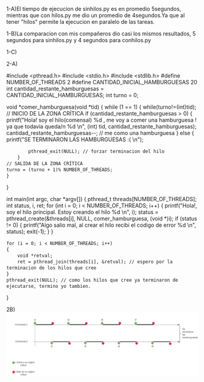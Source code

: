 1-A)El tiempo de ejecucion de sinhilos.py es en promedio 5segundos, mientras que con hilos.py me dio un promedio de 4segundos.Ya que al tener "hilos" permite la ejecucion en paralelo de las tareas.

1-B)La comparacion con mis compañeros dio casi los mismos resultados, 5 segundos para sinhilos.py y 4 segundos para conhilos.py

1-C)


2-A)

#include <pthread.h>
#include <stdio.h>
#include <stdlib.h>
#define NUMBER_OF_THREADS 2
#define CANTIDAD_INICIAL_HAMBURGUESAS 20
int cantidad_restante_hamburguesas = CANTIDAD_INICIAL_HAMBURGUESAS;
int turno = 0;

void *comer_hamburguesa(void *tid)
{
	while (1 == 1)
	{ 
		while(turno!=(int)tid);
    // INICIO DE LA ZONA CRÍTICA
		if (cantidad_restante_hamburguesas > 0)
		{
			printf("Hola! soy el hilo(comensal) %d , me voy a comer una hamburguesa ! ya que todavia queda/n %d \n", (int) tid, cantidad_restante_hamburguesas);
			cantidad_restante_hamburguesas--; // me como una hamburguesa
		}
		else
		{
			printf("SE TERMINARON LAS HAMBURGUESAS :( \n");

			pthread_exit(NULL); // forzar terminacion del hilo
		}
    // SALIDA DE LA ZONA CRÍTICA   
	turno = (turno + 1)% NUMBER_OF_THREADS;
	}
}

int main(int argc, char *argv[])
{
	pthread_t threads[NUMBER_OF_THREADS];
	int status, i, ret;
	for (int i = 0; i < NUMBER_OF_THREADS; i++)
	{
		printf("Hola!, soy el hilo principal. Estoy creando el hilo %d \n", i);
		status = pthread_create(&threads[i], NULL, comer_hamburguesa, (void *)i);
		if (status != 0)
		{
			printf("Algo salio mal, al crear el hilo recibi el codigo de error %d \n", status);
			exit(-1);
		}
	}

	for (i = 0; i < NUMBER_OF_THREADS; i++)
	{
		void *retval;
		ret = pthread_join(threads[i], &retval); // espero por la terminacion de los hilos que cree
	}
	pthread_exit(NULL); // como los hilos que cree ya terminaron de ejecutarse, termino yo tambien.
}

2B)![](https://github.com/Francisco-Canastracci/ASO2024TPs/blob/main/TP3/comensales.jpeg)